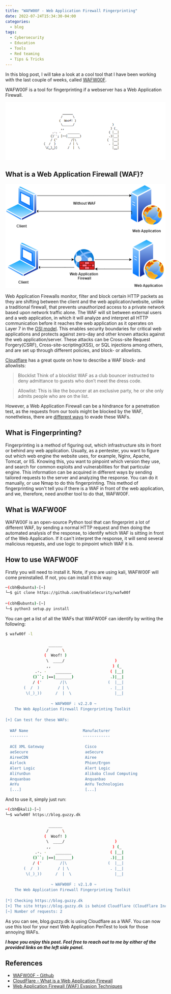 ```yaml
---
title: "WAFW00F - Web Application Firewall Fingerprinting"
date: 2022-07-24T15:34:30-04:00
categories:
  - blog
tags:
  - Cybersecurity
  - Education
  - Tools
  - Red teaming
  - Tips & Tricks
---
```

In this blog post, I will take a look at a cool tool that I have been working with the last couple of weeks, called [WAFW00F](https://github.com/EnableSecurity/wafw00f). 

WAFW00F is a tool for fingerprinting if a webserver has a Web Application Firewall. 

<img src="/assets/images/WAFW00F.png">

## What is a Web Application Firewall (WAF)?
<img src="/assets/images/WAF.png">

Web Application Firewalls monitor, filter and block certain HTTP packets as they are shifting between the client and the web application/website, unlike a traditional firewall, that prevents unauthorized access to a private network based upon network traffic alone. The WAF will sit between external users and a web application, in which it will analyze and interpret all HTTP communication before it reaches the web application as it operates on Layer 7 in the [OSI model](https://en.wikipedia.org/wiki/OSI_model). This enables security boundaries for critical web applications and protects against zero-day and other known attacks against the web application/server. These attacks can be Cross-site Request Forgery(CSRF), Cross-site-scripting(XSS), or SQL injections among others, and are set up through different policies, and block- or allowlists. 

[Cloudflare](https://www.cloudflare.com/learning/ddos/glossary/web-application-firewall-waf/) has a great quote on how to describe a WAF block- and allowlists:
> Blocklist Think of a blocklist WAF as a club bouncer instructed to deny admittance to guests who don’t meet the dress code.

> Allowlist: This is like the bouncer at an exclusive party, he or she only admits people who are on the list.

However, a Web Application Firewall can be a hindrance for a penetration test, as the requests from our tools might be blocked by the WAF, nonetheless, there are [different ways](https://www.exploit-db.com/docs/43946) to evade these WAFs. 

## What is Fingerprinting?
Fingerprinting is a method of figuring out, which infrastructure sits in front or behind any web application. Usually, as a pentester, you want to figure out which web engine the website uses, for example, Nginx, Apache, Tomcat, or IIS. Knowing this, you want to pinpoint which version they use, and search for common exploits and vulnerabilities for that particular engine. This information can be acquired in different ways by sending tailored requests to the server and analyzing the response. You can do it manually, or use Nmap to do this fingerprinting. This method of fingerprinting won't tell you if there is a WAF in front of the web application, and we, therefore, need another tool to do that, WAFW00F. 


## What is WAFW00F
WAFW00F is an open-source Python tool that can fingerprint a lot of different WAF, by sending a normal HTTP request and then doing the automated analysis of the response, to identify which WAF is sitting in front of the Web Application. If it can't interpret the response, it will send several malicious requests, and use logic to pinpoint which WAF it is.  

## How to use WAFW00F

Firstly you will need to install it. Note, if you are using kali, WAFW00F will come preinstalled.
If not, you can install it this way:

```bash
─(cbh㉿ubuntu)-[~]
└─$ git clone https://github.com/EnableSecurity/wafw00f

─(cbh㉿ubuntu)-[~]
└─$ python3 setup.py install
```

You can get a list of all the WAFs that WAFW00F can identify by writing the following:
```bash
$ wafw00f -l

                   ______
                  /      \
                 (  Woof! )
                  \  ____/                      )
                  ,,                           ) (_
             .-. -    _______                 ( |__|
            ()``; |==|_______)                .)|__|
            / ('        /|\                  (  |__|
        (  /  )        / | \                  . |__|
         \(_)_))      /  |  \                   |__|

                    ~ WAFW00F : v2.2.0 ~
    The Web Application Firewall Fingerprinting Toolkit

[+] Can test for these WAFs:

  WAF Name                        Manufacturer
  --------                        ------------

  ACE XML Gateway                  Cisco
  aeSecure                         aeSecure
  AireeCDN                         Airee
  Airlock                          Phion/Ergon
  Alert Logic                      Alert Logic
  AliYunDun                        Alibaba Cloud Computing
  Anquanbao                        Anquanbao
  AnYu                             AnYu Technologies
  [...]                            [...]
```

And to use it, simply just run:
```bash
─(cbh㉿kali)-[~]
└─$ wafw00f https://blog.guzzy.dk                                                           

                   ______
                  /      \
                 (  Woof! )
                  \  ____/                      )
                  ,,                           ) (_
             .-. -    _______                 ( |__|
            ()``; |==|_______)                .)|__|
            / ('        /|\                  (  |__|
        (  /  )        / | \                  . |__|
         \(_)_))      /  |  \                   |__|

                    ~ WAFW00F : v2.1.0 ~
    The Web Application Firewall Fingerprinting Toolkit
    
[*] Checking https://blog.guzzy.dk
[+] The site https://blog.guzzy.dk is behind Cloudflare (Cloudflare Inc.) WAF.
[~] Number of requests: 2
```
As you can see, blog.guzzy.dk is using Cloudflare as a WAF. 
You can now use this tool for your next Web Application PenTest to look for those annoying WAFs. 



***I hope you enjoy this post. Feel free to reach out to me by either of the provided links on the left side panel.***

## References
- [WAFW00F - Github](https://github.com/EnableSecurity/wafw00f)
- [CloudFlare - What is a Web Application Firewall](https://www.cloudflare.com/learning/ddos/glossary/web-application-firewall-waf/)
- [Web Application Firewall (WAF) Evasion Techniques
](https://www.exploit-db.com/docs/43946)